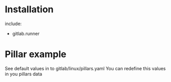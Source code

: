 # Installation

include:
  - gitlab.runner

# Pillar example
See default values in to gitlab/linux/pillars.yaml
You can redefine this values in you pillars data
